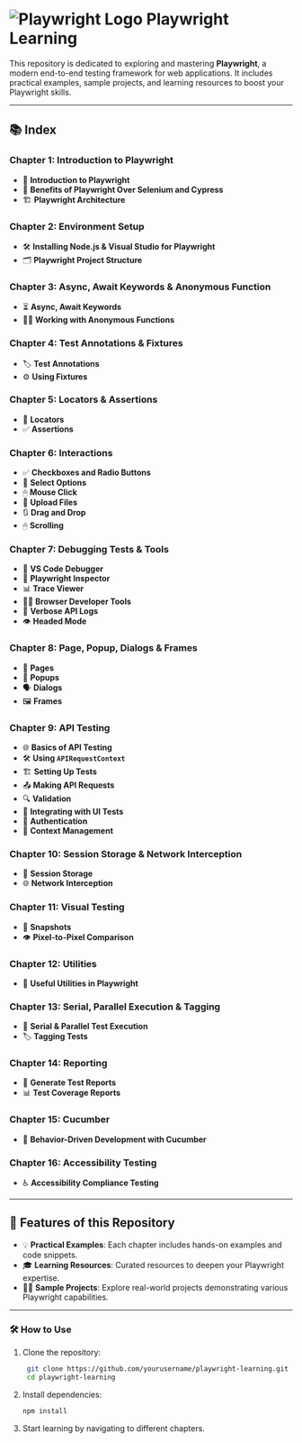 # ![Playwright Logo](https://user-images.githubusercontent.com/73263332/155241193-d44cbaaa-cc22-4a8d-9292-185ecf1c9928.png) Playwright Learning

This repository is dedicated to exploring and mastering **Playwright**, a modern end-to-end testing framework for web applications. It includes practical examples, sample projects, and learning resources to boost your Playwright skills.

---

## 📚 Index

### Chapter 1: Introduction to Playwright
- 🚀 **Introduction to Playwright**
- 🔄 **Benefits of Playwright Over Selenium and Cypress**
- 🏗️ **Playwright Architecture**

### Chapter 2: Environment Setup
- 🛠 **Installing Node.js & Visual Studio for Playwright**
- 🗂 **Playwright Project Structure**

### Chapter 3: Async, Await Keywords & Anonymous Function
- ⏳ **Async, Await Keywords**
- 🕵️‍♂️ **Working with Anonymous Functions**

### Chapter 4: Test Annotations & Fixtures
- 🏷 **Test Annotations**
- ⚙️ **Using Fixtures**

### Chapter 5: Locators & Assertions
- 📍 **Locators**
- ✅ **Assertions**

### Chapter 6: Interactions
- ✅ **Checkboxes and Radio Buttons**
- 🔽 **Select Options**
- 🖱 **Mouse Click**
- 📁 **Upload Files**
- 🔃 **Drag and Drop**
- 🖱 **Scrolling**

### Chapter 7: Debugging Tests & Tools 
- 🐞 **VS Code Debugger**
- 🔎 **Playwright Inspector**
- 📊 **Trace Viewer**
- 🧑‍💻 **Browser Developer Tools**
- 📜 **Verbose API Logs**
- 👁 **Headed Mode**

### Chapter 8: Page, Popup, Dialogs & Frames
- 📄 **Pages**
- 🔔 **Popups**
- 🗣 **Dialogs**
- 🖼 **Frames**

### Chapter 9: API Testing
- 🌐 **Basics of API Testing**
- 🛠 **Using `APIRequestContext`**
- 🏗 **Setting Up Tests**
- 📤 **Making API Requests**
- 🔍 **Validation**
- 🧩 **Integrating with UI Tests**
- 🔑 **Authentication**
- 📂 **Context Management**

### Chapter 10: Session Storage & Network Interception
- 💾 **Session Storage**
- 🌐 **Network Interception**

### Chapter 11: Visual Testing
- 📸 **Snapshots**
- 👁 **Pixel-to-Pixel Comparison**

### Chapter 12: Utilities
- 🧰 **Useful Utilities in Playwright**

### Chapter 13: Serial, Parallel Execution & Tagging
- 🔀 **Serial & Parallel Test Execution**
- 🏷 **Tagging Tests**

### Chapter 14: Reporting
- 📝 **Generate Test Reports**
- 📊 **Test Coverage Reports**

### Chapter 15: Cucumber
- 🥒 **Behavior-Driven Development with Cucumber**

### Chapter 16: Accessibility Testing
- ♿ **Accessibility Compliance Testing**

---

## 🌟 Features of this Repository
- 💡 **Practical Examples**: Each chapter includes hands-on examples and code snippets.
- 🎓 **Learning Resources**: Curated resources to deepen your Playwright expertise.
- 🧑‍💻 **Sample Projects**: Explore real-world projects demonstrating various Playwright capabilities.

---

### 🛠 How to Use
1. Clone the repository:
   ```bash
    git clone https://github.com/yourusername/playwright-learning.git
    cd playwright-learning

2. Install dependencies:
    ```bash
    npm install

3. Start learning by navigating to different chapters.
